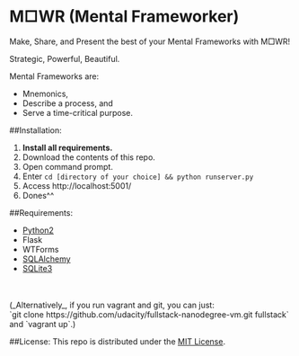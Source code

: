 # M□WR (Mental Frameworker)
 Make, Share, and Present the best of your Mental Frameworks with M□WR!

 Strategic, Powerful, Beautiful.

 Mental Frameworks are:
  * Mnemonics,
  * Describe a process, and
  * Serve a time-critical purpose.

##Installation:
 1. **Install all requirements.**
 2. Download the contents of this repo.
 3. Open command prompt.
 4. Enter `cd [directory of your choice] && python runserver.py`
 6. Access http://localhost:5001/
 7. Dones^^

##Requirements:
 * <a href="https://www.python.org/downloads/">Python2</a>
 * Flask
 * WTForms
 * <a href="http://www.sqlalchemy.org/">SQLAlchemy</a>
 * <a href="https://sqlite.org">SQLite3</a>

<br>
<br>(_Alternatively_, if you run vagrant and git, you can just:<br>
`git clone https://github.com/udacity/fullstack-nanodegree-vm.git fullstack`<br>
and `vagrant up`.)

##License:
This repo is distributed under the <a href="http://opensource.org/licenses/MIT">MIT License</a>.
